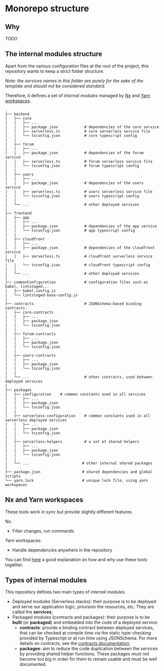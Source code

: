 # Monorepo structure

## Why

TODO

## The internal modules structure

Apart from the various configuration files at the root of the project, this repository wants to keep a strict folder structure.

_Note: the services names in this folder are purely for the sake of the template and should not be considered standard._

Therefore, it defines a set of _internal modules_ managed by [Nx](https://nx.dev/) and [Yarn workspaces](https://classic.yarnpkg.com/lang/en/docs/workspaces/).

```
.
├── backend
|   ├── core
|   |   ├── ...
|   |   ├── package.json            # dependencies of the core service
|   |   ├── serverless.ts           # core serverless service file
|   |   └── tsconfig.json           # core typescript config
|   |
|   ├── forum
|   |   ├── ...
|   |   ├── package.json            # dependencies of the forum service
|   |   ├── serverless.ts           # forum serverless service file
|   |   └── tsconfig.json           # forum typescript config
|   |
|   ├── users
|   |   ├── ...
|   |   ├── package.json            # dependencies of the users service
|   |   ├── serverless.ts           # users serverless service file
|   |   └── tsconfig.json           # users typescript config
|   |
|   └── ...                         # other deployed services
|
├── frontend
|   ├── app
|   |   ├── ...
|   |   ├── package.json            # dependencies of the app service
|   |   └── tsconfig.json           # app typescript config
|   |
|   ├── cloudfront
|   |   ├── ...
|   |   ├── package.json            # dependencies of the cloudfront service
|   |   ├── serverless.ts           # cloudfront serverless service file
|   |   └── tsconfig.json           # cloudfront typescript config
|   |
|   └── ...                         # other deployed services
|
├── commonConfiguration             # configuration files such as babel, lintstaged...
|   ├── babel.config.js
|   └── lintstaged-base-config.js
|
├── contracts                       # JSONSchema-based binding contracts.
|   ├── core-contracts
|   |   ├── ...
|   |   ├── package.json
|   |   └── tsconfig.json
|   |
|   ├── forum-contracts
|   |   ├── ...
|   |   ├── package.json
|   |   └── tsconfig.json
|   |
|   ├── users-contracts
|   |   ├── ...
|   |   ├── package.json
|   |   └── tsconfig.json
|   |
|   └── ...                         # other contracts, used between deployed services
|
├── packages
|   ├── configuration    # common constants used in all services
|   |   ├── ...
|   |   ├── package.json
|   |   └── tsconfig.json
|   |
|   ├── serverless-configuration    # common constants used in all serverless deployed services
|   |   ├── ...
|   |   ├── package.json
|   |   └── tsconfig.json
|   |
|   ├── serverless-helpers          # a set of shared helpers
|   |   ├── ...
|   |   ├── package.json
|   |   └── tsconfig.json
|   |
|   └── ...                        # other internal shared packages
|
├── package.json                   # shared dependencies and global scripts
└── yarn.lock                      # unique lock file, using yarn workspaces

```

## Nx and Yarn workspaces

These tools work in sync but provide slightly different features.

Nx:

- Filter changes, run commands

Yarn workspaces:

- Handle dependencies anywhere in the repository

You can find [here](https://nx.dev/getting-started/nx-core) a good explanation on how and why use these tools together.

## Types of internal modules

This repository defines two main types of _internal modules_.

- Deployed modules (Serverless stacks): their purpose is to be deployed and serve our application logic, provision the resources, etc. They are called the **services**;
- Packaged modules (contracts and packages): their purpose is to be **built** (or **packaged**) and embedded into the code of a deployed service:
  - **contracts**: provide a binding contract between deployed services, that can be checked at compile time via the static type-checking provided by Typescript or at run time using JSONSchema. For more details on contracts, see the [contracts documentation](https://github.com/swarmion/swarmion/tree/main/packages/serverless-contracts);
  - **packages**: aim to reduce the code duplication between the services by providing shared helper functions. These packages must not become too big in order for them to remain usable and must be well documented.
